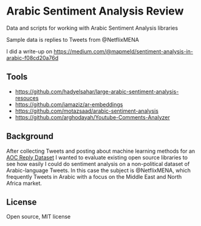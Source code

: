 # Arabic Sentiment Analysis Review

Data and scripts for working with Arabic Sentiment Analysis libraries

Sample data is replies to Tweets from @NetflixMENA

I did a write-up on https://medium.com/@mapmeld/sentiment-analysis-in-arabic-f08cd20a76d

## Tools

* https://github.com/hadyelsahar/large-arabic-sentiment-analysis-resouces
* https://github.com/iamaziz/ar-embeddings
* https://github.com/motazsaad/arabic-sentiment-analysis
* https://github.com/arghodayah/Youtube-Comments-Analyzer

## Background

After collecting Tweets and posting about machine learning methods for an
<a href="https://github.com/mapmeld/aoc_reply_dataset">AOC Reply Dataset</a>
I wanted to evaluate existing open source libraries to see how
easily I could do sentiment analysis on a non-political dataset of Arabic-language
Tweets. In this case the subject is @NetflixMENA, which frequently Tweets
in Arabic with a focus on the Middle East and North Africa market.

## License

Open source, MIT license
